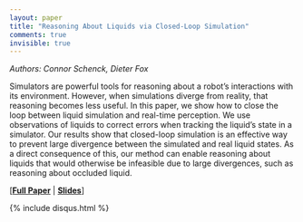 ```yaml
---
layout: paper
title: "Reasoning About Liquids via Closed-Loop Simulation"
comments: true
invisible: true
---
```


<p class="text-left"><i>Authors: Connor Schenck, Dieter Fox</i></p>

Simulators are powerful tools for reasoning about a robot&#8217;s interactions with its environment. However, when simulations diverge from reality, that reasoning becomes less useful. In this paper, we show how to close the loop between liquid simulation and real-time perception. We use observations of liquids to correct errors when tracking the liquid&#8217;s state in a simulator. Our results show that closed-loop simulation is an effective way to prevent large divergence between the simulated and real liquid states. As a direct consequence of this, our method can enable reasoning about liquids that would otherwise be infeasible due to large divergences, such as reasoning about occluded liquid.

[<b><a href="/static/papers/58.pdf">Full Paper</a></b> \| <b><a href="/static/slides/58.mp4">Slides</a></b>]

{% include disqus.html %}